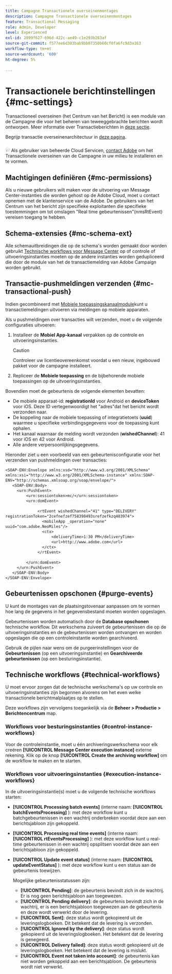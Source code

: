 ```yaml
---
title: Campagne Transactionele overseinenmontages
description: Campagne Transactionele overseinenmontages
feature: Transactional Messaging
role: Admin, Developer
level: Experienced
exl-id: 2899f627-696d-422c-ae49-c1e293b283af
source-git-commit: f577ee6d303bab9bb07350b60cf0fa6fc9d3a163
workflow-type: tm+mt
source-wordcount: '600'
ht-degree: 5%

---
```


# Transactionele berichtinstellingen {#mc-settings}

Transactioneel overseinen (het Centrum van het Bericht) is een module van de Campagne die voor het beheren van teweeggebrachte berichten wordt ontworpen. Meer informatie over Transactieberichten in [deze sectie](../send/transactional.md).

Begrijp transactie overseinenarchitectuur in [deze pagina](../architecture/architecture.md#transac-msg-archi).

![](../assets/do-not-localize/speech.png) Als gebruiker van beheerde Cloud Servicen, [contact Adobe](../start/campaign-faq.md#support) om het Transactionele overseinen van de Campagne in uw milieu te installeren en te vormen.

## Machtigingen definiëren {#mc-permissions}

Als u nieuwe gebruikers wilt maken voor de uitvoering van Message Center-instanties die worden gehost op de Adobe Cloud, moet u contact opnemen met de klantenservice van de Adobe. De gebruikers van het Centrum van het bericht zijn specifieke exploitanten die specifieke toestemmingen om tot omslagen &quot;Real time gebeurtenissen&quot;(nmsRtEvent) vereisen toegang te hebben.

## Schema-extensies  {#mc-schema-ext}

Alle schemauitbreidingen die op de schema&#39;s worden gemaakt door worden gebruikt [Technische workflows voor Message Center](#technical-workflows) op of controle of uitvoeringsinstanties moeten op de andere instanties worden gedupliceerd die door de module van het de transactiemelding van Adobe Campaign worden gebruikt.

## Transactie-pushmeldingen verzenden {#mc-transactional-push}

Indien gecombineerd met [Mobiele toepassingskanaalmodule](../send/push.md)kunt u transactiemeldingen uitvoeren via meldingen op mobiele apparaten.

Als u pushmeldingen over transacties wilt verzenden, moet u de volgende configuraties uitvoeren:

1. Installeer de **Mobiel App-kanaal** verpakken op de controle en uitvoeringsinstanties.

   >[!CAUTION]
   >
   >Controleer uw licentieovereenkomst voordat u een nieuw, ingebouwd pakket voor de campagne installeert.

1. Repliceer de **Mobiele toepassing** en de bijbehorende mobiele toepassingen op de uitvoeringsinstanties.

Bovendien moet de gebeurtenis de volgende elementen bevatten:

* De mobiele apparaat-id: **registrationId** voor Android en **deviceToken** voor iOS. Deze ID vertegenwoordigt het &quot;adres&quot;dat het bericht wordt verzonden naar.
* De koppeling naar de mobiele toepassing of integratietoets (**uuid**) waarmee u specifieke verbindingsgegevens voor de toepassing kunt ophalen.
* Het kanaal waarnaar de melding wordt verzonden (**wishedChannel**): 41 voor iOS en 42 voor Android.
* Alle andere verpersoonlijkingsgegevens.

Hieronder ziet u een voorbeeld van een gebeurtenisconfiguratie voor het verzenden van pushmeldingen over transacties:

```
<SOAP-ENV:Envelope xmlns:xsd="http://www.w3.org/2001/XMLSchema" xmlns:xsi="http://www.w3.org/2001/XMLSchema-instance" xmlns:SOAP-ENV="http://schemas.xmlsoap.org/soap/envelope/">
   <SOAP-ENV:Body>
     <urn:PushEvent>
         <urn:sessiontoken>mc/</urn:sessiontoken>
         <urn:domEvent>

              <rtEvent wishedChannel="41" type="DELIVERY" registrationToken="2cefnefzef758398493srefzefkzq483974">
                <mobileApp _operation="none" uuid="com.adobe.NeoMiles"/>
                <ctx>
                    <deliveryTime>1:30 PM</deliveryTime>
                    <url>http://www.adobe.com</url>
                </ctx>
              </rtEvent>

         </urn:domEvent>
     </urn:PushEvent>           
   </SOAP-ENV:Body>
</SOAP-ENV:Envelope>
```

## Gebeurtenissen opschonen {#purge-events}

U kunt de montages van de plaatsingstovenaar aanpassen om te vormen hoe lang de gegevens in het gegevensbestand moeten worden opgeslagen.

Gebeurtenissen worden automatisch door de **Database opschonen** technische workflow. Dit werkschema zuiveert de gebeurtenissen die op de uitvoeringsinstanties en de gebeurtenissen worden ontvangen en worden opgeslagen die op een controleinstantie worden gearchiveerd.

Gebruik de pijlen naar wens om de purgeerinstellingen voor de **Gebeurtenissen** (op een uitvoeringsinstantie) en **Gearchiveerde gebeurtenissen** (op een besturingsinstantie).


## Technische workflows {#technical-workflows}

U moet ervoor zorgen dat de technische werkschema&#39;s op uw controle en uitvoeringsinstanties zijn begonnen alvorens om het even welke transactionele berichtmalplaatjes op te stellen.

Deze workflows zijn vervolgens toegankelijk via de **Beheer > Productie > Berichtencentrum** map.

### Workflows voor besturingsinstanties {#control-instance-workflows}

Voor de controleinstantie, moet u één archiveringswerkschema voor elk creëren **[!UICONTROL Message Center execution instance]** externe rekening. Klik op de knop **[!UICONTROL Create the archiving workflow]** om de workflow te maken en te starten.

### Workflows voor uitvoeringsinstanties {#execution-instance-workflows}

In de uitvoeringsinstantie(s) moet u de volgende technische workflows starten:

* **[!UICONTROL Processing batch events]** (interne naam: **[!UICONTROL batchEventsProcessing]** ): met deze workflow kunt u batchgebeurtenissen in een wachtrij onderbreken voordat deze aan een berichtsjabloon zijn gekoppeld.
* **[!UICONTROL Processing real time events]** (interne naam: **[!UICONTROL rtEventsProcessing]** ): met deze workflow kunt u real-time gebeurtenissen in een wachtrij opsplitsen voordat deze aan een berichtsjabloon zijn gekoppeld.
* **[!UICONTROL Update event status]** (interne naam: **[!UICONTROL updateEventStatus]** ): met deze workflow kunt u een status aan de gebeurtenis toewijzen.

  Mogelijke gebeurtenisstatussen zijn:

   * **[!UICONTROL Pending]**: de gebeurtenis bevindt zich in de wachtrij. Er is nog geen berichtsjabloon aan toegewezen.
   * **[!UICONTROL Pending delivery]**: de gebeurtenis bevindt zich in de wachtrij, er is een berichtsjabloon toegewezen aan de gebeurtenis en deze wordt verwerkt door de levering.
   * **[!UICONTROL Sent]**: deze status wordt gekopieerd uit de leveringslogboeken. Dit betekent dat de levering is verzonden.
   * **[!UICONTROL Ignored by the delivery]**: deze status wordt gekopieerd uit de leveringslogboeken. Het betekent dat de levering is genegeerd.
   * **[!UICONTROL Delivery failed]**: deze status wordt gekopieerd uit de leveringslogboeken. Het betekent dat de levering is mislukt.
   * **[!UICONTROL Event not taken into account]**: de gebeurtenis kan niet worden gekoppeld aan een berichtsjabloon. De gebeurtenis wordt niet verwerkt.
